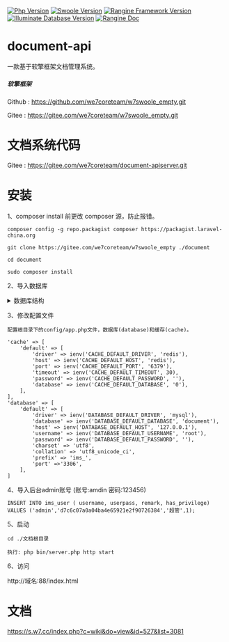 [![Php Version](https://img.shields.io/badge/php-%3E=7.1-brightgreen.svg)](https://secure.php.net/)
[![Swoole Version](https://img.shields.io/badge/swoole-%3E=4.3.0-brightgreen.svg)](https://github.com/swoole/swoole-src)
[![Rangine Framework Version](https://img.shields.io/badge/rangine-%3E=0.0.1-brightgreen.svg)](https://gitee.com/we7coreteam/w7swoole)
[![Illuminate Database Version](https://img.shields.io/badge/illuminate/database-%3E=5.6.0-brightgreen.svg)](https://github.com/illuminate/database)
[![Rangine Doc](https://img.shields.io/badge/docs-passing-green.svg?maxAge=2592000)](https://s.we7.cc/index.php?c=wiki&do=view&id=317)
# document-api

一款基于软擎框架文档管理系统。

##### 软擎框架
Github : https://github.com/we7coreteam/w7swoole_empty.git

Gitee : https://gitee.com/we7coreteam/w7swoole_empty.git

# 文档系统代码

Gitee : https://gitee.com/we7coreteam/document-apiserver.git

# 安装

1、composer install 前更改 composer 源，防止报错。

```
composer config -g repo.packagist composer https://packagist.laravel-china.org

git clone https://gitee.com/we7coreteam/w7swoole_empty ./document

cd document

sudo composer install
```

2、导入数据库

<details>
<summary>数据库结构</summary>

**<summary>--
-- 数据库： `document`
--

-- --------------------------------------------------------

--
-- 表的结构 `ims_cache`
--

CREATE TABLE `ims_cache` (
  `id` int(11) NOT NULL,
  `key` varchar(100) CHARACTER SET utf8mb4 COLLATE utf8mb4_general_ci NOT NULL,
  `value` text COLLATE utf8mb4_general_ci,
  `expired_at` int(11) DEFAULT '0'
) ENGINE=InnoDB DEFAULT CHARSET=utf8mb4 COLLATE=utf8mb4_general_ci;

-- --------------------------------------------------------

--
-- 表的结构 `ims_document`
--

CREATE TABLE `ims_document` (
  `id` int(11) NOT NULL,
  `name` varchar(30) COLLATE utf8mb4_general_ci NOT NULL DEFAULT '',
  `description` varchar(255) CHARACTER SET utf8mb4 COLLATE utf8mb4_general_ci NOT NULL COMMENT '描述',
  `creator_id` int(11) NOT NULL DEFAULT '0' COMMENT '创建者id',
  `created_at` int(11) NOT NULL DEFAULT '0',
  `updated_at` int(11) NOT NULL DEFAULT '0',
  `is_show` tinyint(1) NOT NULL DEFAULT '2' COMMENT '是否显示 1:显示,2:不显示'
) ENGINE=InnoDB DEFAULT CHARSET=utf8mb4 COLLATE=utf8mb4_general_ci;

-- --------------------------------------------------------

--
-- 表的结构 `ims_document_chapter`
--

CREATE TABLE `ims_document_chapter` (
  `id` int(11) NOT NULL,
  `parent_id` int(11) NOT NULL DEFAULT '0',
  `name` varchar(30) COLLATE utf8mb4_general_ci NOT NULL DEFAULT '' COMMENT '文档名称',
  `document_id` int(10) UNSIGNED NOT NULL DEFAULT '0' COMMENT '壳id',
  `sort` int(11) NOT NULL DEFAULT '0' COMMENT '排序，越大越靠前',
  `levels` tinyint(3) UNSIGNED NOT NULL DEFAULT '0',
  `created_at` int(11) NOT NULL DEFAULT '0',
  `updated_at` int(11) NOT NULL DEFAULT '0'
) ENGINE=InnoDB DEFAULT CHARSET=utf8mb4 COLLATE=utf8mb4_general_ci;

-- --------------------------------------------------------

--
-- 表的结构 `ims_document_chapter_content`
--

CREATE TABLE `ims_document_chapter_content` (
  `id` int(11) NOT NULL,
  `chapter_id` int(11) NOT NULL,
  `content` longtext CHARACTER SET utf8mb4 COLLATE utf8mb4_general_ci,
  `layout` tinyint(1) NOT NULL COMMENT '章节格式 1 markdown 2 富文本'
) ENGINE=InnoDB DEFAULT CHARSET=utf8mb4 COLLATE=utf8mb4_general_ci;

-- --------------------------------------------------------

--
-- 表的结构 `ims_permission_document`
--

CREATE TABLE `ims_permission_document` (
  `id` int(10) UNSIGNED NOT NULL,
  `user_id` int(10) UNSIGNED NOT NULL DEFAULT '0',
  `document_id` int(10) NOT NULL DEFAULT '0' COMMENT '文档壳id',
  `created_at` int(11) NOT NULL DEFAULT '0',
  `updated_at` int(11) NOT NULL DEFAULT '0'
) ENGINE=InnoDB DEFAULT CHARSET=utf8mb4 COLLATE=utf8mb4_general_ci;

-- --------------------------------------------------------

--
-- 表的结构 `ims_user`
--

CREATE TABLE `ims_user` (
  `id` int(11) NOT NULL,
  `username` varchar(20) CHARACTER SET utf8mb4 COLLATE utf8mb4_general_ci NOT NULL DEFAULT '' COMMENT '用户名',
  `is_ban` tinyint(3) UNSIGNED NOT NULL DEFAULT '0' COMMENT '1:禁止,0:正常',
  `userpass` varchar(255) CHARACTER SET utf8mb4 COLLATE utf8mb4_general_ci NOT NULL DEFAULT '' COMMENT '登录密码',
  `remark` varchar(255) CHARACTER SET utf8mb4 COLLATE utf8mb4_general_ci NOT NULL DEFAULT '' COMMENT '备注',
  `has_privilege` tinyint(4) NOT NULL DEFAULT '0' COMMENT '是否具有特权 0:无,1:有',
  `created_at` int(11) NOT NULL DEFAULT '0',
  `updated_at` int(11) NOT NULL DEFAULT '0'
) ENGINE=InnoDB DEFAULT CHARSET=utf8mb4 COLLATE=utf8mb4_general_ci;

--
-- 转储表的索引
--

--
-- 表的索引 `ims_cache`
--
ALTER TABLE `ims_cache`
  ADD PRIMARY KEY (`id`),
  ADD UNIQUE KEY `unique` (`key`) USING BTREE;

--
-- 表的索引 `ims_document`
--
ALTER TABLE `ims_document`
  ADD PRIMARY KEY (`id`),
  ADD KEY `creator_id` (`creator_id`);

--
-- 表的索引 `ims_document_chapter`
--
ALTER TABLE `ims_document_chapter`
  ADD PRIMARY KEY (`id`),
  ADD KEY `parent_id` (`parent_id`,`document_id`);

--
-- 表的索引 `ims_document_chapter_content`
--
ALTER TABLE `ims_document_chapter_content`
  ADD PRIMARY KEY (`id`),
  ADD KEY `chapter_id` (`chapter_id`);

--
-- 表的索引 `ims_permission_document`
--
ALTER TABLE `ims_permission_document`
  ADD PRIMARY KEY (`id`),
  ADD UNIQUE KEY `uniqid_idx` (`user_id`,`document_id`);

--
-- 表的索引 `ims_user`
--
ALTER TABLE `ims_user`
  ADD PRIMARY KEY (`id`),
  ADD KEY `idx_username` (`username`);

--
-- 在导出的表使用AUTO_INCREMENT
--

--
-- 使用表AUTO_INCREMENT `ims_cache`
--
ALTER TABLE `ims_cache`
  MODIFY `id` int(11) NOT NULL AUTO_INCREMENT;

--
-- 使用表AUTO_INCREMENT `ims_document`
--
ALTER TABLE `ims_document`
  MODIFY `id` int(11) NOT NULL AUTO_INCREMENT;

--
-- 使用表AUTO_INCREMENT `ims_document_chapter`
--
ALTER TABLE `ims_document_chapter`
  MODIFY `id` int(11) NOT NULL AUTO_INCREMENT;

--
-- 使用表AUTO_INCREMENT `ims_permission_document`
--
ALTER TABLE `ims_permission_document`
  MODIFY `id` int(10) UNSIGNED NOT NULL AUTO_INCREMENT;

--
-- 使用表AUTO_INCREMENT `ims_user`
--
ALTER TABLE `ims_user`
  MODIFY `id` int(11) NOT NULL AUTO_INCREMENT;
**
</details>


3、修改配置文件

```
配置根目录下的config/app.php文件，数据库(database)和缓存(cache)。

'cache' => [
    'default' => [
        'driver' => ienv('CACHE_DEFAULT_DRIVER', 'redis'),
        'host' => ienv('CACHE_DEFAULT_HOST', 'redis'),
        'port' => ienv('CACHE_DEFAULT_PORT', '6379'),
        'timeout' => ienv('CACHE_DEFAULT_TIMEOUT', 30),
        'password' => ienv('CACHE_DEFAULT_PASSWORD', ''),
        'database' => ienv('CACHE_DEFAULT_DATABASE', '0'),
    ],
],
'database' => [
    'default' => [
        'driver' => ienv('DATABASE_DEFAULT_DRIVER', 'mysql'),
        'database' => ienv('DATABASE_DEFAULT_DATABASE', 'document'),
        'host' => ienv('DATABASE_DEFAULT_HOST', '127.0.0.1'),
        'username' => ienv('DATABASE_DEFAULT_USERNAME', 'root'),
        'password' => ienv('DATABASE_DEFAULT_PASSWORD', ''),
        'charset' => 'utf8',
        'collation' => 'utf8_unicode_ci',
        'prefix' => 'ims_',
        'port' =>'3306',
    ],
]
```

4、导入后台admin账号 (账号:amdin 密码:123456)

```
INSERT INTO ims_user ( username, userpass, remark, has_privilege) VALUES ('admin','d7c6c07a0a04ba4e65921e2f90726384','超管',1);
```

5、启动

```
cd ./文档根目录

执行: php bin/server.php http start
```

6、访问

http://域名:88/index.html


# 文档

https://s.w7.cc/index.php?c=wiki&do=view&id=527&list=3081








